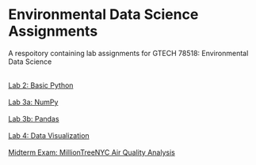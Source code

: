 # Environmental Data Science Assignments
 A respoitory containing lab assignments for GTECH 78518: Environmental Data Science

<br> [Lab 2: Basic Python](/labs/02_BasicPython.ipynb) </br>
<br> [Lab 3a: NumPy](/labs/03_numpy.ipynb) </br>
<br> [Lab 3b: Pandas](/labs/03_pandas.ipynb) </br>
<br> [Lab 4: Data Visualization](/labs/04_data_visualization.ipynb) </br>
<br> [Midterm Exam: MillionTreeNYC Air Quality Analysis](/midterm/midterm.ipynb) </br>